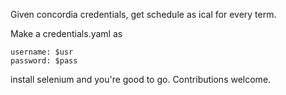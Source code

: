 Given concordia credentials, get schedule as ical for every term.

Make a credentials.yaml as

```
username: $usr
password: $pass
```

install selenium and you're good to go. Contributions welcome.